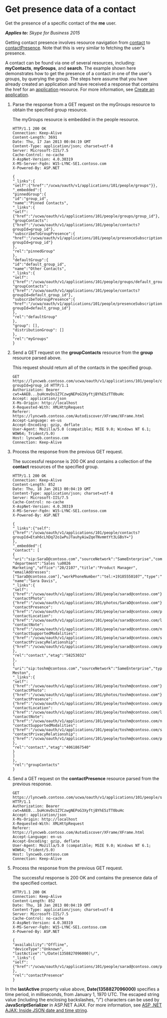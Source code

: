 
# Get presence data of a contact
Get the presence of a specific contact of the **me** user.


 _**Applies to:** Skype for Business 2015_

Getting contact presence involves resource navigation from [contact](contact_ref.md) to [contactPresence](contactPresence_ref.md). Note that this is very similar to fetching the user's presence. 

A contact can be found via one of several resources, including: **myContacts**, **myGroups**, and **search**. The example shown here demonstrates how to get the presence of a contact in one of the user's groups, by querying the group.
The steps here assume that you have already created an application and have received a response that contains the href for an [application](application_ref.md) resource. For more information, see [Create an application](CreateAnApplication.md).

1. Parse the response from a GET request on the myGroups resource to obtain the specified group resource. 

   The myGroups resource is embedded in the people resource.

    ```
    HTTP/1.1 200 OK
    Connection: Keep-Alive
    Content-Length: 3691
    Date: Thu, 17 Jan 2013 00:04:19 GMT
    Content-Type: application/json; charset=utf-8
    Server: Microsoft-IIS/7.5
    Cache-Control: no-cache
    X-AspNet-Version: 4.0.30319
    X-MS-Server-Fqdn: W15-LYNC-SE1.contoso.com
    X-Powered-By: ASP.NET

    {
    "_links":{
    "self":{"href":"/ucwa/oauth/v1/applications/101/people/groups"}},
    "_embedded":{
    "pinnedGroup":{
    "id":"group_id",
    "name":"Pinned Contacts",
    "_links":{
    "self":{"href":"/ucwa/oauth/v1/applications/101/people/groups/group_id"},
    "groupContacts":{"href":"/ucwa/oauth/v1/applications/101/people/contacts?groupId=group_id"},
    "subscribeToGroupPresence":{
    "href":"/ucwa/oauth/v1/applications/101/people/presenceSubscriptions?groupId=group_id"}
    },
    "rel":"pinnedGroup"
    },
    "defaultGroup":{
    "id":"default_group_id",
    "name":"Other Contacts",
    "_links":{
    "self":{"href":"/ucwa/oauth/v1/applications/101/people/groups/default_group_id"},
    "groupContacts":{"href":"/ucwa/oauth/v1/applications/101/people/contacts?groupId=default_group_id"},
    "subscribeToGroupPresence":{
    "href":"/ucwa/oauth/v1/applications/101/people/presenceSubscriptions?groupId=default_group_id"}
    },
    "rel":"defaultGroup"
    },
    "group": [],
    "distributionGroup": []
    },
    "rel":"myGroups"
    }
    ```

2. Send a GET request on the **groupContacts** resource from the **group** resource parsed above.

   This request should return all of the contacts in the specified group. 

    ```
    GET https://lyncweb.contoso.com/ucwa/oauth/v1/applications/101/people/contacts?groupId=group_id HTTP/1.1
    Authorization: Bearer cwt=AAEB...buHcmvDs1Z7CzwgNEPoG3XyftjBYhE5zTT0buHc
    Accept: application/json
    X-Ms-Origin: http://localhost
    X-Requested-With: XMLHttpRequest
    Referer: https://lyncweb.contoso.com/Autodiscover/XFrame/XFrame.html
    Accept-Language: en-us
    Accept-Encoding: gzip, deflate
    User-Agent: Mozilla/5.0 (compatible; MSIE 9.0; Windows NT 6.1; WOW64; Trident/5.0)
    Host: lyncweb.contoso.com
    Connection: Keep-Alive
    ```

3. Process the response from the previous GET request.

   The successful response is 200 OK and contains a collection of the **contact** resources of the specified group.

    ```
    HTTP/1.1 200 OK
    Connection: Keep-Alive
    Content-Length: 852
    Date: Thu, 18 Jan 2013 00:04:19 GMT
    Content-Type: application/json; charset=utf-8
    Server: Microsoft-IIS/7.5
    Cache-Control: no-cache
    X-AspNet-Version: 4.0.30319
    X-MS-Server-Fqdn: W15-LYNC-SE1.contoso.com
    X-Powered-By: ASP.NET

    {
    "_links":{"self":{"href":"/ucwa/oauth/v1/applications/101/people/contacts?groupId=Etah6cLhDq72o1wPuJTauhyAiwZqeTNvmmtYt3LGBsY="}
    },
    "_embedded":{
    "contact": [
    {
    "uri":"sip:SaraD@contoso.com","sourceNetwork":"SameEnterprise","company":"Metio",
    "department":"Sales \u0026 Marketing","office":"20/2107","title":"Product Manager",
    "emailAddresses": ["SaraD@contoso.com"],"workPhoneNumber":"tel:+19185550107","type":"User",
    "name":"Sara Davis",
    "_links":{
    "self":{"href":"/ucwa/oauth/v1/applications/101/people/sarad@contoso.com"},
    "contactPhoto":{"href":"/ucwa/oauth/v1/applications/101/photos/SaraD@contoso.com"},
    "contactPresence":{"href":"/ucwa/oauth/v1/applications/101/people/sarad@contoso.com/presence"},
    "contactLocation":{"href":"/ucwa/oauth/v1/applications/101/people/sarad@contoso.com/location"},
    "contactNote":{"href":"/ucwa/oauth/v1/applications/101/people/sarad@contoso.com/note"},
    "contactSupportedModalities":{"href":"/ucwa/oauth/v1/applications/101/people/sarad@contoso.com/supportedMedia"},
    "contactPrivacyRelationship":{"href":"/ucwa/oauth/v1/applications/101/people/sarad@contoso.com/privacyRelationship"}
    },
    "rel":"contact","etag":"58253032"
    },
    {
    "uri":"sip:toshm@contoso.com","sourceNetwork":"SameEnterprise","type":"User","name":"Tosh Meston",
    "_links":{
    "self":{"href":"/ucwa/oauth/v1/applications/101/people/toshm@contoso.com"},
    "contactPhoto":{"href":"/ucwa/oauth/v1/applications/101/photos/toshm@contoso.com"},
    "contactPresence":{"href":"/ucwa/oauth/v1/applications/101/people/toshm@contoso.com/presence"},
    "contactLocation":{"href":"/ucwa/oauth/v1/applications/101/people/toshm@contoso.com/location"},
    "contactNote":{"href":"/ucwa/oauth/v1/applications/101/people/toshm@contoso.com/note"},
    "contactSupportedModalities":{"href":"/ucwa/oauth/v1/applications/101/people/toshm@contoso.com/supportedMedia"},
    "contactPrivacyRelationship":{"href":"/ucwa/oauth/v1/applications/101/people/toshm@contoso.com/privacyRelationship"}
    },
    "rel":"contact","etag":"4061867540"
    }
    ]
    },
    "rel":"groupContacts"
    }
    ```

4. Send a GET request on the **contactPresence** resource parsed from the previous response.

    ```
    GET https://lyncweb.contoso.com/ucwa/oauth/v1/applications/101/people/sarad@contoso.com/presence HTTP/1.1
    Authorization: Bearer cwt=AAEB...buHcmvDs1Z7CzwgNEPoG3XyftjBYhE5zTT0buHc
    Accept: application/json
    X-Ms-Origin: http://localhost
    X-Requested-With: XMLHttpRequest
    Referer: https://lyncweb.contoso.com/Autodiscover/XFrame/XFrame.html
    Accept-Language: en-us
    Accept-Encoding: gzip, deflate
    User-Agent: Mozilla/5.0 (compatible; MSIE 9.0; Windows NT 6.1; WOW64; Trident/5.0)
    Host: lyncweb.contoso.com
    Connection: Keep-Alive
    ```

5. Process the response from the previous GET request. 

   The successful response is 200 OK and contains the presence data of the specified contact. 

    ```
    HTTP/1.1 200 OK
    Connection: Keep-Alive
    Content-Length: 852
    Date: Thu, 18 Jan 2013 00:04:19 GMT
    Content-Type: application/json; charset=utf-8
    Server: Microsoft-IIS/7.5
    Cache-Control: no-cache
    X-AspNet-Version: 4.0.30319
    X-MS-Server-Fqdn: W15-LYNC-SE1.contoso.com
    X-Powered-By: ASP.NET

    {
    "availability":"Offline",
    "deviceType":"Unknown",
    "lastActive":"\/Date(1358827096000)\/",
    "_links":{
    "self":{"href":"/ucwa/oauth/v1/applications/101/people/sarad@contoso.com/presence"}
    },
    "rel":"contactPresence"
    }
    ```


 In the **lastActive** property value above, **Date(1358827096000)** specifies a time period, in milliseconds, from January 1, 1970 UTC. The escaped string value (including the enclosing backslashes, "\/") characters can be used by **JavaScriptSerializer** in ASP.NET AJAX. For more information, see [ASP .NET AJAX: Inside JSON date and time string](http://msdn.microsoft.com/en-us/library/bb299886.aspx).

